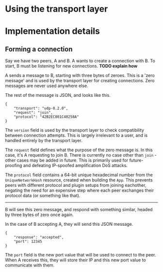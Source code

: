 # Using the transport layer

# Implementation details
## Forming a connection
Say we have two peers, A and B. A wants to create a connection with B.
To start, B must be listening for new connections. **TODO explain how**

A sends a message to B, starting with three bytes of zeroes. This is a 'zero message' and is used by the transport layer for creating connections. Zero messages are never used anywhere else.

The rest of the message is JSON, and looks like this.
```jsonc
{
    "transport": "udp-0.2.0",
    "request": "join",
    "protocol": "42B2EC801C40258A"
}
```
The `version` field is used by the transport layer to check compatibility between connection attempts. This is largely irrelevant to a user, and is handled entirely by the transport layer.

The `request` field defines what the purpose of the zero message is. In this case, it's A requesting to join B. There is currently no case other than `join` - other cases may be added in future. This is primarily used for future-proofing and defeating IP-spoofed amplification DoS attacks.

The `protocol` field contains a 64-bit unique hexadecimal number from the `UniqueNetworkHash` resource, created when building the `App`. This prevents peers with different protocol and plugin setups from joining eachother, negating the need for an expensive step where each peer exchanges their protocol data (or something like that).

***

B will see this zero message, and respond with something similar, headed by three bytes of zero once again.

In the case of B accepting A, they will send this JSON message.
```jsonc
{
    "response": "accepted",
    "port": 12345
}
```
The `port` field is the new port value that will be used to connect to the peer. When A receives this, they will store their IP and this new port value to communicate with them.